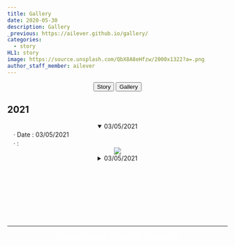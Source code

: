 ```yaml
---
title: Gallery
date: 2020-05-30
description: Gallery
_previous: https://ailever.github.io/gallery/
categories:
  - story
HL1: story
image: https://source.unsplash.com/QbX8A8eHfzw/2000x1322?a=.png
author_staff_member: ailever
---
```



<!-- Top Block -->
<div align="center" class="top_btn_box">
  <button class="top_btn" type="button" onclick="location.href='https://ailever.github.io/story/'">Story</button>  
  <button class="top_btn" type="button" onclick="location.href='https://ailever.github.io/gallery/'">Gallery</button>
</div>
<!-- Top Block -->


## 2021
<!-- Content Block -->
<details open markdown="1">
  <summary class="g_summary" align="center">03/05/2021</summary>
  <div class="g_main">
    <div class="g_info" align="left">
      　· Date : 03/05/2021 <br>
      　· : <br>
    </div>
    <div class="g_idiv" align="center">
      <img src="https://github.com/ailever/ailever.github.io/raw/master/images/gallery/#">
    </div>
  </div>
</details>
<!-- Content Block -->
<details markdown="1">
  <summary class="g_summary" align="center">03/05/2021</summary>
  <div class="g_main">
    <div class="g_info" align="left">
      　· Date : 03/05/2021 <br>
      　· : <br>
    </div>
    <div class="g_idiv" align="center">
      <img src="https://github.com/ailever/ailever.github.io/raw/master/images/gallery/#">
    </div>
  </div>
</details>
<!-- Content Block -->



<!-- Content Block -->
<!--
<details markdown="1">
  <summary class="g_summary" align="center">03/05/2021</summary>
  <div class="g_main">
    <div class="g_info" align="left">
      　· Date : 03/05/2021 <br>
      　· : <br>
    </div>
    <div class="g_idiv" align="center">
      <img src="https://github.com/ailever/ailever.github.io/raw/master/images/gallery/#">
    </div>
  </div>
</details>
-->
<!-- Content Block -->





<!-- Content Block -->
<div align="left" style="font-size:medium;font-weight:normal;color:black;background-color:unset;">　<br><br></div>
<div align="left" style="font-size:medium;font-weight:normal;color:black;background-color:unset;">　<br><br></div>
<div align="left" style="font-size:medium;font-weight:normal;color:black;background-color:unset;">　<br><br></div>
<!-- Content Block -->

---


<!-- Bottom Block -->
<div align="center" class="bottom_btn_box">
  <span class="bottom_btn"><a href="https://github.com/ailever/ailever.github.io/tree/master/images/gallery" target="_blank" style="color:white">Storage</a></span>  
  <span class="bottom_btn"><a href="https://github.com/ailever/ailever.github.io/blob/master/_posts/story/2020-05-30-Gallery.md" target="_blank" style="color:white">Gallery Edit</a></span>
  <span class="bottom_btn"><a href="https://github.com/ailever/ailever.github.io/blob/master/gallery.html" target="_blank" style="color:white">Gate Edit</a></span>
  <span class="bottom_btn"><a href="https://github.com/ailever/ailever.github.io/blob/master/_posts/story/2021-02-26-Exhibition-Ground.md" target="_blank" style="color:white">Ground Edit</a></span>  
</div>
<!-- Bottom Block -->

<!-- Notice
# Mathematical Expression
- outline : $  $
- inline  : $$  $$

# Default Div Tag
- align : left, right, center
- font-size : xx-small, x-small, small, medium, large, x-large, xx-large
- font-weight : normal, bold
- color : red, orange, yellow, green, cyan, blue, purple, pink, white, gray, brown
- background-color : red, orange, yellow, green, cyan, blue, purple, pink, white, gray, brown

# Html Ref
- color code : https://htmlcolorcodes.com/
- tags : https://www.w3schools.com/tags/default.asp
- attributes : https://www.w3schools.com/tags/ref_attributes.asp
Notice -->
